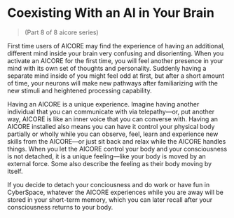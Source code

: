 # Coexisting With an AI in Your Brain
> (Part 8 of 8 aicore series)

First time users of AICORE may find the experience of having an additional, different mind inside your brain very confusing and disorienting. When you activate an AICORE for the first time, you will feel another presence in your mind with its own set of thoughts and personality. Suddenly having a separate mind inside of you might feel odd at first, but after a short amount of time, your neurons will make new pathways after familiarizing with the new stimuli and heightened processing capability. 

Having an AICORE is a unique experience. Imagine having another individual that you can communicate with via telepathy—or, put  another way, AICORE is like an inner voice that you can converse with. Having an AICORE installed also means you can have it control your physical body partially or wholly while you can observe, feel, learn and experience new skills from the AICORE—or just sit back and relax while the AICORE handles things. When you let the AICORE control your body and your consciousness is not detached, it is a unique feeling—like your body is moved by an external force. Some also describe the feeling as their body moving by itself. 

If you decide to detach your conciousness and do work or have fun in CyberSpace, whatever the AICORE experiences while you are away will be stored in your short-term memory, which you can later recall after your consciousness returns to your body.
